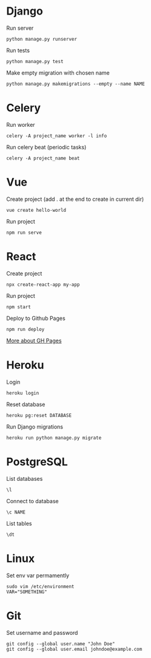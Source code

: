 # Django
Run server
```
python manage.py runserver
```
Run tests
```
python manage.py test
```
Make empty migration with chosen name
```
python manage.py makemigrations --empty --name NAME
```
# Celery
Run worker
```
celery -A project_name worker -l info
```
Run celery beat (periodic tasks)
```
celery -A project_name beat
```

# Vue
Create project (add . at the end to create in current dir)
```
vue create hello-world
```

Run project
```
npm run serve
```

# React
Create project
```
npx create-react-app my-app
```

Run project
```
npm start
```

Deploy to Github Pages
```
npm run deploy
```
[More about GH Pages](https://github.com/gitname/react-gh-pages)

# Heroku
Login
```
heroku login
```

Reset database
```
heroku pg:reset DATABASE
```

Run Django migrations
```
heroku run python manage.py migrate
```

# PostgreSQL

List databases
```
\l
```

Connect to database
```
\c NAME
```

List tables
```
\dt
```

# Linux

Set env var permamently
```
sudo vim /etc/environment
VAR="SOMETHING"
```

# Git
Set username and password
```
git config --global user.name "John Doe"
git config --global user.email johndoe@example.com
```
